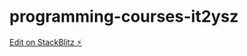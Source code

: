 # programming-courses-it2ysz

[Edit on StackBlitz ⚡️](https://stackblitz.com/edit/programming-courses-it2ysz)